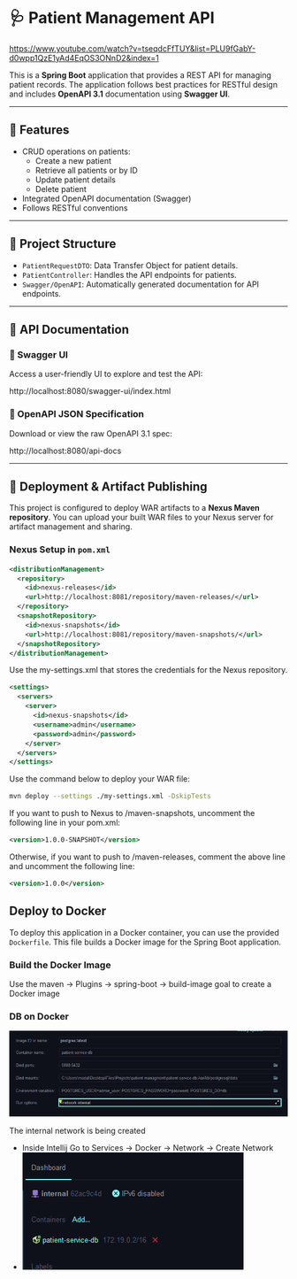 # 🩺 Patient Management API

https://www.youtube.com/watch?v=tseqdcFfTUY&list=PLU9fGabY-d0wpp1QzE1yAd4EqOS3ONnD2&index=1

This is a **Spring Boot** application that provides a REST API for managing patient records. The application follows best practices for RESTful design and includes **OpenAPI 3.1** documentation using **Swagger UI**.

---

## 📌 Features

- CRUD operations on patients:
    - Create a new patient
    - Retrieve all patients or by ID
    - Update patient details
    - Delete patient
- Integrated OpenAPI documentation (Swagger)
- Follows RESTful conventions

---

## 📁 Project Structure

- `PatientRequestDTO`: Data Transfer Object for patient details.
- `PatientController`: Handles the API endpoints for patients.
- `Swagger/OpenAPI`: Automatically generated documentation for API endpoints.

---

## 📖 API Documentation

### 🔗 Swagger UI

Access a user-friendly UI to explore and test the API:

http://localhost:8080/swagger-ui/index.html


### 🔗 OpenAPI JSON Specification

Download or view the raw OpenAPI 3.1 spec:

http://localhost:8080/api-docs

---

## 🚀 Deployment & Artifact Publishing

This project is configured to deploy WAR artifacts to a **Nexus Maven repository**. You can upload your built WAR files to your Nexus server for artifact management and sharing.

### Nexus Setup in `pom.xml`

```xml
<distributionManagement>
  <repository>
    <id>nexus-releases</id>
    <url>http://localhost:8081/repository/maven-releases/</url>
  </repository>
  <snapshotRepository>
    <id>nexus-snapshots</id>
    <url>http://localhost:8081/repository/maven-snapshots/</url>
  </snapshotRepository>
</distributionManagement>
```
Use the my-settings.xml that stores the credentials for the Nexus repository.

```xml
<settings>
  <servers>
    <server>
      <id>nexus-snapshots</id>
      <username>admin</username>
      <password>admin</password>
    </server>
  </servers>
</settings>
```

Use the command below to deploy your WAR file:

```bash
mvn deploy --settings ./my-settings.xml -DskipTests
```

If you want to push to Nexus to /maven-snapshots, uncomment the following line in your pom.xml:

```xml
<version>1.0.0-SNAPSHOT</version>
```

Otherwise, if you want to push to /maven-releases, comment the above line and uncomment the following line:

```xml
<version>1.0.0</version>
```

## Deploy to Docker

To deploy this application in a Docker container, you can use the provided `Dockerfile`. This file builds a Docker image for the Spring Boot application.

### Build the Docker Image

Use the maven → Plugins → spring-boot → build-image goal to create a Docker image

### DB on Docker

![img.png](img.png)

The internal network is being created
- Inside Intellij Go to Services → Docker → Network → Create Network
- ![img_1.png](img_1.png)
